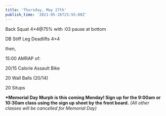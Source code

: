 ```yaml
---
title: 'Thursday, May 27th'
publish_time: '2021-05-26T23:55:00Z'
---
```


Back Squat 4×4\@75% with :03 pause at bottom

DB Stiff Leg Deadlifts 4×4

then,

15:00 AMRAP of:

20/15 Calorie Assault Bike

20 Wall Balls (20/14)

20 Situps

**\*Memorial Day Murph is this coming Monday! Sign up for the 9:00am or
10:30am class using the sign up sheet by the front board.** *(All other
classes will be cancelled for Memorial Day)*
